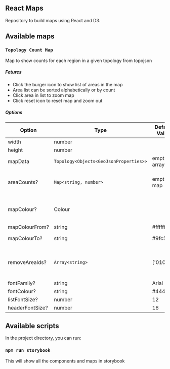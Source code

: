 ## React Maps

Repository to build maps using React and D3. 


## Available maps

### `Topology Count Map`

Map to show counts for each region in a given topology from topojson

##### Fetures

- Click the burger icon to show list of areas in the map
- Area list can be sorted alphabetically or by count
- Click area in list to zoom map
- Click reset icon to reset map and zoom out

##### Options

| Option          | Type                                   | Default Value     | Notes     |
|-----------------|----------------------------------------|-------------------|-----------|
| width           | number                                 |                   |
| height          | number                                 |                   |
| mapData         | `Topology<Objects<GeoJsonProperties>>` | empty array       | a topojson topology
| areaCounts?     | `Map<string, number>`                  | empty map         | map of string id's and it's associated count
| mapColour?      | Colour                                 |                   | overrides mapColourFrom and mapColourTo
| mapColourFrom?  | string                                 | #ffffff           |
| mapColourTo?    | string                                 | #9fc5e8           | Same as Colour.Blue
| removeAreaIds?  | `Array<string>`                        | ['010']           | 010 is id for antarctica in countries-110m.json topology
| fontFamily?     | string                                 | Arial             |
| fontColour?     | string                                 | #444444           | 
| listFontSize?   | number                                 | 12                |
| headerFontSize? | number                                 | 16                |


## Available scripts

In the project directory, you can run:

### `npm run storybook`

This will show all the components and maps in storybook

